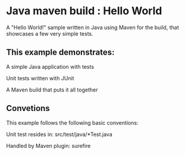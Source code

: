 # Java maven build : Hello World

A "Hello World!" sample written in Java using Maven for the build, that showcases a few very simple tests.

## This example demonstrates:

A simple Java application with tests

Unit tests written with JUnit

A Maven build that puts it all together

## Convetions
This example follows the following basic conventions:

Unit test resides in:	src/test/java/*Test.java

Handled by Maven plugin:	surefire
